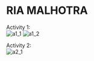 # RIA MALHOTRA

Activity 1: <br />
![a1_1](https://github.com/EngRia/ECE444-F2023-Assignment1/assets/144556073/dc0fbcd9-8dc6-4494-aba4-b3c343754364)
![a1_2](https://github.com/EngRia/ECE444-F2023-Assignment1/assets/144556073/8e8f7492-62f4-424c-9aed-ba2b56a63850)

Activity 2: <br />
![a2_1](https://github.com/EngRia/ECE444-F2023-Assignment1/assets/144556073/fc1d180e-00e1-4e1e-a2cd-04c3bbffb112)
